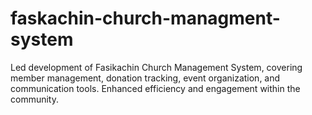 # faskachin-church-managment-system
Led development of Fasikachin Church Management System, covering member management, donation tracking, event organization, and communication tools. Enhanced efficiency and engagement within the community.
